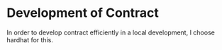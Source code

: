 # Development of Contract

In order to develop contract efficiently in a local development, I choose hardhat for this.
